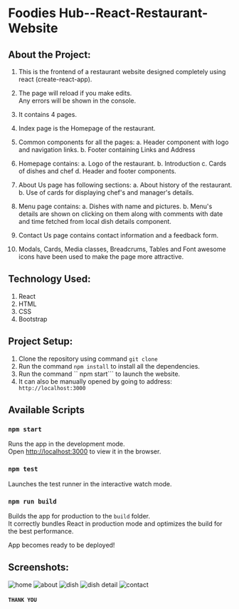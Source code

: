 # Foodies Hub--React-Restaurant-Website

## About the Project:
1. This is the frontend of a restaurant website designed completely using react (create-react-app).
2. The page will reload if you make edits.<br />Any errors will be shown in the console.
2. It contains 4 pages.
4. Index page is the Homepage of the restaurant.
5. Common components for all the pages:
   a. Header component with logo and navigation links.
   b. Footer containing Links and Address
   
6. Homepage contains: 
   a. Logo of the restaurant.
   b. Introduction
   c. Cards of dishes and chef
   d. Header and footer components.
   
7. About Us page has following sections:
   a. About history of the restaurant.
   b. Use of cards for displaying chef's and manager's details.
   
8. Menu page contains:
   a. Dishes with name and pictures.
   b. Menu's details are shown on clicking on them along with comments with date and time fetched from local dish details component.
 
8. Contact Us page contains contact information and a feedback form.

9. Modals, Cards, Media classes, Breadcrums, Tables and Font awesome icons have been used to make the page more attractive.

## Technology Used:
1. React
2. HTML
3. CSS
4. Bootstrap

## Project Setup:
1. Clone the repository using command ```git clone```
2. Run the command ```npm install``` to install all the dependencies.
3. Run the command `` npm start``` to launch the website.
4. It can also be manually opened by going to address:
``` http://localhost:3000```



## Available Scripts

### `npm start`

Runs the app in the development mode.<br />
Open [http://localhost:3000](http://localhost:3000) to view it in the browser.


### `npm test`

Launches the test runner in the interactive watch mode.<br />

### `npm run build`

Builds the app for production to the `build` folder.<br />
It correctly bundles React in production mode and optimizes the build for the best performance.

App becomes ready to be deployed!


## Screenshots:

![home](https://user-images.githubusercontent.com/64154442/160348017-bbe062c1-5c59-463c-a25c-79f49e2127a7.png)
![about](https://user-images.githubusercontent.com/64154442/160348044-f6c8791a-a6a2-450c-8245-6d5c5f8d424c.png)
![dish](https://user-images.githubusercontent.com/64154442/160348062-6f4ef59f-1f4c-401e-9d4d-34b2ec08ac9e.png)
![dish detail](https://user-images.githubusercontent.com/64154442/160348079-c3f01f9a-702a-47aa-b6e0-3de9dddba17e.png)
![contact](https://user-images.githubusercontent.com/64154442/160348088-92dbfd74-8625-470d-9a7c-fece77e9dd6f.png)


#### ```THANK YOU```

